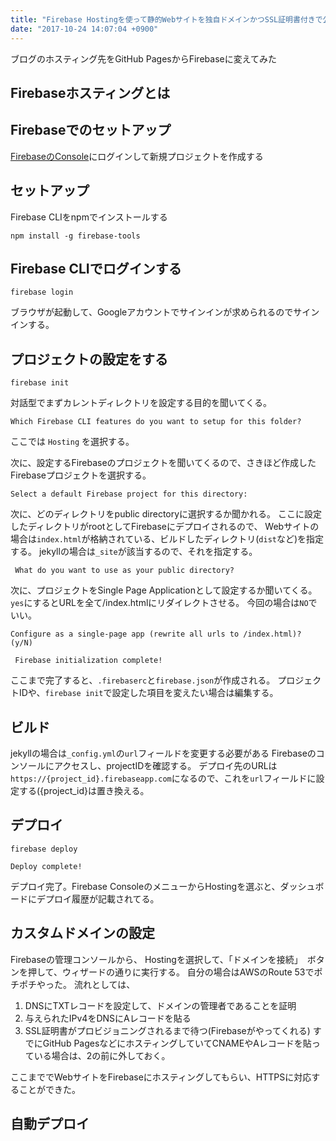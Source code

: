```yaml
---
title: "Firebase Hostingを使って静的Webサイトを独自ドメインかつSSL証明書付きで公開する"
date: "2017-10-24 14:07:04 +0900"
---
```


ブログのホスティング先をGitHub PagesからFirebaseに変えてみた

## Firebaseホスティングとは

## Firebaseでのセットアップ
[FirebaseのConsole](https://console.firebase.google.com/)にログインして新規プロジェクトを作成する


## セットアップ
Firebase CLIをnpmでインストールする
```
npm install -g firebase-tools
```

## Firebase CLIでログインする
```
firebase login
```
ブラウザが起動して、Googleアカウントでサインインが求められるのでサインインする。

## プロジェクトの設定をする
```
firebase init
```
対話型でまずカレントディレクトリを設定する目的を聞いてくる。
```
Which Firebase CLI features do you want to setup for this folder?
```
ここでは `Hosting` を選択する。

次に、設定するFirebaseのプロジェクトを聞いてくるので、さきほど作成したFirebaseプロジェクトを選択する。
```
Select a default Firebase project for this directory:
```
次に、どのディレクトリをpublic directoryに選択するか聞かれる。
ここに設定したディレクトリがrootとしてFirebaseにデプロイされるので、
Webサイトの場合は`index.html`が格納されている、ビルドしたディレクトリ(`dist`など)を指定する。
jekyllの場合は`_site`が該当するので、それを指定する。

```
 What do you want to use as your public directory?
 ```

 次に、プロジェクトをSingle Page Applicationとして設定するか聞いてくる。
`yes`にするとURLを全て/index.htmlにリダイレクトさせる。
今回の場合は`NO`でいい。
```
Configure as a single-page app (rewrite all urls to /index.html)? (y/N)
```

```
 Firebase initialization complete!
```
ここまで完了すると、`.firebaserc`と`firebase.json`が作成される。
プロジェクトIDや、`firebase init`で設定した項目を変えたい場合は編集する。

## ビルド
jekyllの場合は`_config.yml`の`url`フィールドを変更する必要がある
Firebaseのコンソールにアクセスし、projectIDを確認する。
デプロイ先のURLは`https://{project_id}.firebaseapp.com`になるので、これを`url`フィールドに設定する({project_id}は置き換える。


## デプロイ
```
firebase deploy
```

```
Deploy complete!
```
デプロイ完了。Firebase ConsoleのメニューからHostingを選ぶと、ダッシュボードにデプロイ履歴が記載されてる。

## カスタムドメインの設定
Firebaseの管理コンソールから、 Hostingを選択して、「ドメインを接続」　ボタンを押して、ウィザードの通りに実行する。
自分の場合はAWSのRoute 53でポチポチやった。
流れとしては、
1. DNSにTXTレコードを設定して、ドメインの管理者であることを証明
2. 与えられたIPv4をDNSにAレコードを貼る
3. SSL証明書がプロビジョニングされるまで待つ(Firebaseがやってくれる)
すでにGitHub PagesなどにホスティングしていてCNAMEやAレコードを貼っている場合は、2の前に外しておく。

ここまででWebサイトをFirebaseにホスティングしてもらい、HTTPSに対応することができた。

## 自動デプロイ
